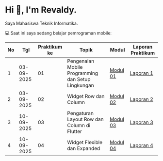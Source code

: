 # Hi 👋, I'm Revaldy.

Saya Mahasiswa Teknik Informatika.  

💻 Saat ini saya sedang belajar pemrograman mobile:

| No | Tgl        | Praktikum ke | Topik                                         | Modul    | Laporan Praktikum  |
|----|------------|--------------|-----------------------------------------------|----------|--------------------|
| 1  | 03-09-2025 | 01           | Pengenalan Mobile Programming dan Setup Lingkungan | [Modul 01](https://docs.google.com/document/d/1aVRJTNYvTpJY1oBlYQX1pxzbSQFfJ98n/edit?tab=t.0) | [Laporan 1](https://drive.google.com/file/d/1EnXLDvBne4YMZ78Gm2sjufKJOPlAA-nt/view?usp=drive_link) |
| 2  | 03-09-2025 | 02           | Widget Row dan Column                              | [Modul 02](https://docs.google.com/document/d/1bAyuU6jrKHtkA4Xj5qt7JtetDfKI22JQ/edit?tab=t.0) | [Laporan 2](https://drive.google.com/file/d/1WwtMGZrwaMHW3XM7swL07FRKUdH0kYNj/view?usp=drive_link) |
| 3  | 10-09-2025 | 03           | Pengaturan Layout Row dan Column di Flutter        | [Modul 03](https://drive.google.com/file/d/1gIgl7aoclgOV_NzmygZbeMh5IfxyfyRP/view?usp=sharing) | [Laporan 3](https://drive.google.com/file/d/1Miv2IpbWqBslxhnEl7gMfpcQS-50-UX-/view?usp=drive_link) |
| 4  | 10-09-2025 | 04           | Widget Flexible dan Expanded                       | [Modul 04](https://drive.google.com/file/d/1mtCScd_vPk-hPPJ-4FVrpd8PFaecZS2z/view) | [Laporan 4](https://drive.google.com/file/d/1pq235xOk9HOvhWA0vII8Yj1lOUYQ-8JF/view?usp=drive_link) |
